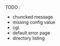 TODO :
  - chuncked message
  - missing config value
  - cgi
  - default error page
  - directory listing
